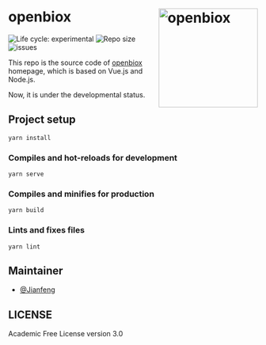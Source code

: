 # openbiox  <img src="https://raw.githubusercontent.com/openbiox/openbiox-wiki/master/static/img/logo-long.png" align="right" alt="openbiox" width="200"/>

<img src="https://img.shields.io/badge/lifecycle-experimental-orange.svg" alt="Life cycle: experimental"> <img src="https://img.shields.io/github/repo-size/openbiox/openbiox.svg" alt="Repo size"/> <img src="https://img.shields.io/github/issues/openbiox/openbiox.svg" alt="issues"/>

This repo is the source code of [openbiox](https://github.com/openbiox/openbiox.git) homepage, which is based on Vue.js and Node.js.

Now, it is under the developmental status.

## Project setup

```
yarn install
```

### Compiles and hot-reloads for development

```
yarn serve
```

### Compiles and minifies for production

```
yarn build
```

### Lints and fixes files

```
yarn lint
```

## Maintainer

- [@Jianfeng](https://github.com/Miachol)

## LICENSE

Academic Free License version 3.0
